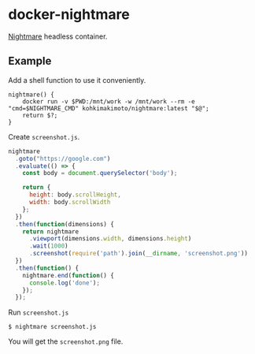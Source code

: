 # docker-nightmare

[Nightmare](https://github.com/segmentio/nightmare) headless container.

## Example

Add a shell function to use it conveniently.

```
nightmare() {
    docker run -v $PWD:/mnt/work -w /mnt/work --rm -e "cmd=$NIGHTMARE_CMD" kohkimakimoto/nightmare:latest "$@";
    return $?;
}
```

Create `screenshot.js`.

```js
nightmare
  .goto("https://google.com")
  .evaluate(() => {
    const body = document.querySelector('body');

    return {
      height: body.scrollHeight,
      width: body.scrollWidth
    };
  })
  .then(function(dimensions) {
    return nightmare
      .viewport(dimensions.width, dimensions.height)
      .wait(1000)
      .screenshot(require('path').join(__dirname, 'screenshot.png'))
  })
  .then(function() {
    nightmare.end(function() {
      console.log('done');
    });
  });

```

Run `screenshot.js`

```
$ nightmare screenshot.js
```

You will get the `screenshot.png` file.
